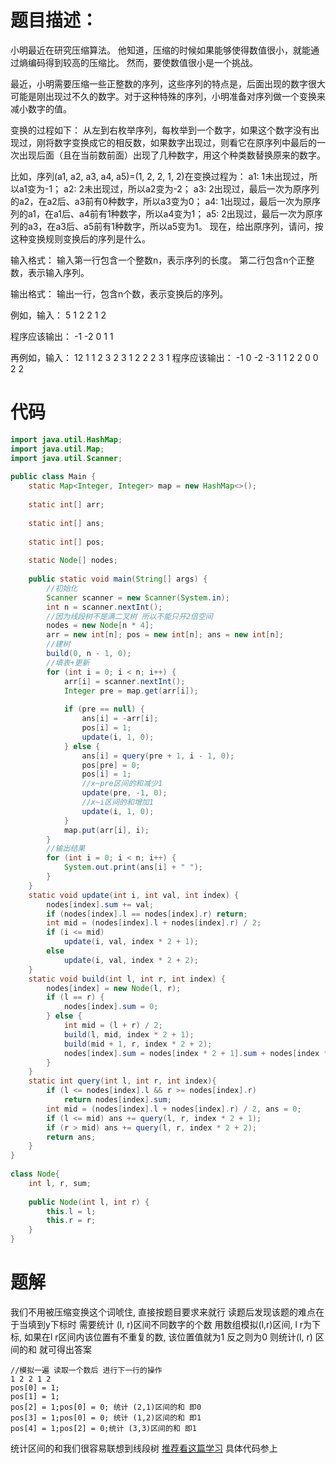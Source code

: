 # 题目描述：
小明最近在研究压缩算法。
他知道，压缩的时候如果能够使得数值很小，就能通过熵编码得到较高的压缩比。
然而，要使数值很小是一个挑战。

最近，小明需要压缩一些正整数的序列，这些序列的特点是，后面出现的数字很大可能是刚出现过不久的数字。对于这种特殊的序列，小明准备对序列做一个变换来减小数字的值。

变换的过程如下：
从左到右枚举序列，每枚举到一个数字，如果这个数字没有出现过，刚将数字变换成它的相反数，如果数字出现过，则看它在原序列中最后的一次出现后面（且在当前数前面）出现了几种数字，用这个种类数替换原来的数字。

比如，序列(a1, a2, a3, a4, a5)=(1, 2, 2, 1, 2)在变换过程为：
a1: 1未出现过，所以a1变为-1；
a2: 2未出现过，所以a2变为-2；
a3: 2出现过，最后一次为原序列的a2，在a2后、a3前有0种数字，所以a3变为0；
a4: 1出现过，最后一次为原序列的a1，在a1后、a4前有1种数字，所以a4变为1；
a5: 2出现过，最后一次为原序列的a3，在a3后、a5前有1种数字，所以a5变为1。
现在，给出原序列，请问，按这种变换规则变换后的序列是什么。

输入格式：
输入第一行包含一个整数n，表示序列的长度。
第二行包含n个正整数，表示输入序列。

输出格式：
输出一行，包含n个数，表示变换后的序列。

例如，输入：
5
1 2 2 1 2

程序应该输出：
-1 -2 0 1 1

再例如，输入：
12
1 1 2 3 2 3 1 2 2 2 3 1
程序应该输出：
-1 0 -2 -3 1 1 2 2 0 0 2 2

# 代码
```java
import java.util.HashMap;  
import java.util.Map;  
import java.util.Scanner;  
  
public class Main {  
    static Map<Integer, Integer> map = new HashMap<>();  
  
    static int[] arr;  
  
    static int[] ans;  
  
    static int[] pos;  
  
    static Node[] nodes;  
  
    public static void main(String[] args) {  
        //初始化  
        Scanner scanner = new Scanner(System.in);  
        int n = scanner.nextInt();
        //因为线段树不是满二叉树 所以不能只开2倍空间  
        nodes = new Node[n * 4];  
        arr = new int[n]; pos = new int[n]; ans = new int[n];  
        //建树  
        build(0, n - 1, 0);  
        //填表+更新  
        for (int i = 0; i < n; i++) {  
            arr[i] = scanner.nextInt();  
            Integer pre = map.get(arr[i]);  
  
            if (pre == null) {  
                ans[i] = -arr[i];  
                pos[i] = 1;  
                update(i, 1, 0);  
            } else {  
                ans[i] = query(pre + 1, i - 1, 0);  
                pos[pre] = 0;  
                pos[i] = 1;
                //x~pre区间的和减少1  
                update(pre, -1, 0);
                //x~i区间的和增加1  
                update(i, 1, 0);  
            }  
            map.put(arr[i], i);  
        }  
        //输出结果  
        for (int i = 0; i < n; i++) {  
            System.out.print(ans[i] + " ");  
        }  
    }  
    static void update(int i, int val, int index) {  
        nodes[index].sum += val;  
        if (nodes[index].l == nodes[index].r) return;  
        int mid = (nodes[index].l + nodes[index].r) / 2;  
        if (i <= mid)  
            update(i, val, index * 2 + 1);  
        else  
            update(i, val, index * 2 + 2);  
    }  
    static void build(int l, int r, int index) {  
        nodes[index] = new Node(l, r);  
        if (l == r) {  
            nodes[index].sum = 0;  
        } else {  
            int mid = (l + r) / 2;  
            build(l, mid, index * 2 + 1);  
            build(mid + 1, r, index * 2 + 2);  
            nodes[index].sum = nodes[index * 2 + 1].sum + nodes[index * 2 + 2].sum;  
        }  
    }  
    static int query(int l, int r, int index){  
        if (l <= nodes[index].l && r >= nodes[index].r)  
            return nodes[index].sum;  
        int mid = (nodes[index].l + nodes[index].r) / 2, ans = 0;  
        if (l <= mid) ans += query(l, r, index * 2 + 1);  
        if (r > mid) ans += query(l, r, index * 2 + 2);  
        return ans;  
    }  
}  
  
class Node{  
    int l, r, sum;  
  
    public Node(int l, int r) {  
        this.l = l;  
        this.r = r;  
    }  
}
```
# 题解
我们不用被压缩变换这个词唬住, 直接按题目要求来就行
读题后发现该题的难点在于当填到y下标时 需要统计 (l, r)区间不同数字的个数
用数组模拟(l,r)区间, l r为下标, 如果在l r区间内该位置有不重复的数, 该位置值就为1 反之则为0
则统计(l, r) 区间的和 就可得出答案
```
//模拟一遍 读取一个数后 进行下一行的操作
1 2 2 1 2
pos[0] = 1;
pos[1] = 1;
pos[2] = 1;pos[0] = 0; 统计 (2,1)区间的和 即0
pos[3] = 1;pos[0] = 0; 统计 (1,2)区间的和 即1
pos[4] = 1;pos[2] = 0;统计 (3,3)区间的和 即1
```
统计区间的和我们很容易联想到线段树 [推荐看这篇学习](https://zhuanlan.zhihu.com/p/106118909)
具体代码参上


